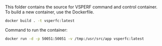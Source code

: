 This folder contains the source for VSPERF command and control container.
To build a new container, use the Dockerfile.
```sh
docker build . -t vsperfc:latest
```
Command to run the container:
```sh
docker run -d -p 50051:50051 -v /tmp:/usr/src/app vsperfc:latest
```
